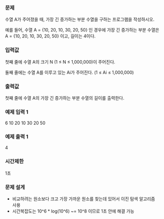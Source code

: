 ### 문제
수열 A가 주어졌을 때, 가장 긴 증가하는 부분 수열을 구하는 프로그램을 작성하시오.

예를 들어, 수열 A = {10, 20, 10, 30, 20, 50} 인 경우에 가장 긴 증가하는 부분 수열은 A = {10, 20, 10, 30, 20, 50} 이고, 길이는 4이다.

### 입력값
첫째 줄에 수열 A의 크기 N (1 ≤ N ≤ 1,000,000)이 주어진다.

둘째 줄에는 수열 A를 이루고 있는 Ai가 주어진다. (1 ≤ Ai ≤ 1,000,000)

### 출력값
첫째 줄에 수열 A의 가장 긴 증가하는 부분 수열의 길이를 출력한다.

### 예제 입력 1
6
10 20 10 30 20 50

### 예제 출력 1
4

### 시간제한
1초

### 문제 설게
- 비교하려는 원소보다 크고 가장 가까운 원소를 찾는데 있어서 이진 탐색 알고리즘 사용
- 시간복잡도는 10^6 * log(10^6) ~= 10^8 이므로 1초 안에 해결 가능
